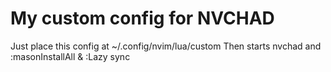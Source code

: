 # My custom config for NVCHAD

Just place this config at ~/.config/nvim/lua/custom
Then starts nvchad and :masonInstallAll & :Lazy sync
